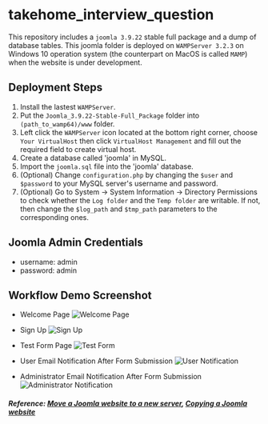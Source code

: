 # takehome_interview_question

This repository includes a `joomla 3.9.22` stable full package and a dump of database tables. This joomla folder is deployed on `WAMPServer 3.2.3` on Windows 10 operation system (the counterpart on MacOS is called `MAMP`) when the website is under development.

## Deployment Steps
1. Install the lastest `WAMPServer`.
2. Put the `Joomla_3.9.22-Stable-Full_Package` folder into `(path_to_wamp64)/www` folder.
3. Left click the `WAMPServer` icon located at the bottom right corner, choose `Your VirtualHost` then click `VirtualHost Management` and fill out the required field to create virtual host.
3. Create a database called 'joomla' in MySQL.
4. Import the `joomla.sql` file into the 'joomla' database.
5. (Optional) Change `configuration.php` by changing the `$user` and `$password` to your MySQL server's username and password.
6. (Optional) Go to System -> System Information -> Directory Permissions to check whether the `Log folder` and the `Temp folder` are writable. If not, then change the `$log_path` and `$tmp_path` parameters to the corresponding ones.

## Joomla Admin Credentials
* username: admin
* password: admin

## Workflow Demo Screenshot
* Welcome Page
![Welcome Page](https://user-images.githubusercontent.com/18320430/96704426-1087f380-1362-11eb-994a-e7b8104065b5.jpg)

* Sign Up
![Sign Up](https://user-images.githubusercontent.com/18320430/96705323-1e8a4400-1363-11eb-969a-d7c5b12b28e6.jpg)

* Test Form Page
![Test Form](https://user-images.githubusercontent.com/18320430/96704487-2695b400-1362-11eb-9c6e-f25a8a03ab8c.jpg)

* User Email Notification After Form Submission
![User Notification](https://user-images.githubusercontent.com/18320430/96704551-3a411a80-1362-11eb-9d78-f165f7062352.jpg)

* Administrator Email Notification After Form Submission
![Administrator Notification](https://user-images.githubusercontent.com/18320430/96704565-3f9e6500-1362-11eb-96bc-aa8bcc7348fb.jpg)



##### Reference: [Move a Joomla website to a new server](https://buckleupstudios.com/move-a-joomla-website-to-a-new-server/), [Copying a Joomla website](https://docs.joomla.org/Copying_a_Joomla_website)
